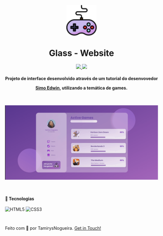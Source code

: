 
<h1 align="center">
    <img src="img/joystick.png" alt="" width="100px">
    <br>
    <br>
    Glass - Website
</h1>

<p align="center">
    <a href="https://www.codacy.com/gh/tamirysnogueira/Horizon/dashboard?utm_source=github.com&amp;utm_medium=referral&amp;utm_content=tamirysnogueira/Horizon&amp;utm_campaign=Badge_Grade">
        <img src="https://app.codacy.com/project/badge/Grade/eedc352aec1046aa900759c7289b5b41">
    </a>
    <a href="https://github.com/tamirysnogueira/Deezer/blob/master/LICENSE">
        <img src="https://img.shields.io/badge/License-MIT-yellow.svg">
    </a>    
</p>

<h4 align="center">
    Projeto de interface desenvolvido através de um tutorial do desenvovedor

[Simo Edwin](https://www.youtube.com/watch?v=O7WbVj5apxU&t=76s), utilizando a temática de games.
</h4>
<br>
<p align="center">
    <img src = "gif/Gif_Desktop.gif" width="1000px">
</p>
<br>

#### 🚀 Tecnologias

![HTML5](https://img.shields.io/badge/HTML5-E34F26?style=for-the-badge&logo=html5&logoColor=white)
![CSS3](https://img.shields.io/badge/CSS3-1572B6?style=for-the-badge&logo=css3&logoColor=white)

<br>

Feito com 💖 por TamirysNogueira. [Get in Touch!](https://www.linkedin.com/in/tamirys-nogueira-346958205/)